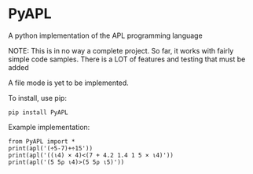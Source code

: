 # PyAPL
A python implementation of the APL programming language

NOTE: This is in no way a complete project. So far, it works with fairly simple code samples. There is a LOT of features and testing that must be added

A file mode is yet to be implemented.

To install, use pip:

	pip install PyAPL

Example implementation:

    from PyAPL import *
    print(apl('(÷5-7)+÷15'))
    print(apl('((⍳4) × 4)<(7 + 4.2 1.4 1 5 × ⍳4)'))
    print(apl('(5 5⍴ ⍳4)>(5 5⍴ ⍳5)'))
